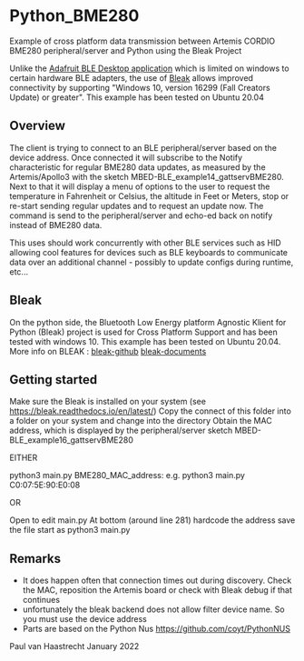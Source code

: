 # Python_BME280

Example of cross platform data transmission between Artemis CORDIO BME280 peripheral/server and Python using the Bleak Project

Unlike the [Adafruit BLE Desktop application](https://github.com/adafruit/adafruit-bluefruit-le-desktop) which is limited on windows to certain hardware BLE adapters, the use of [Bleak](https://github.com/hbldh/bleak) allows improved connectivity by supporting "Windows 10, version 16299 (Fall Creators Update) or greater". This example has been tested on Ubuntu 20.04

## Overview

The client is trying to connect to an BLE peripheral/server based on the device address. Once connected it will subscribe to the Notify characteristic
for regular BME280 data updates, as measured by the Artemis/Apollo3 with the sketch MBED-BLE_example14_gattservBME280.  Next to that it will display a menu of options to the user to request the temperature in Fahrenheit or Celsius, the altitude in Feet or Meters, stop or re-start sending regular updates and to request an update now. The command is send to the peripheral/server and echo-ed back on notify instead of BME280 data.

This uses should work concurrently with other BLE services such as HID allowing cool features for devices such as BLE keyboards to communicate data over an additional channel - possibly to update configs during runtime, etc...

## Bleak
On the python side, the Bluetooth Low Energy platform Agnostic Klient for Python (Bleak) project is used for Cross Platform Support and has been tested with windows 10. This example has been tested on Ubuntu 20.04.
More info on BLEAK :
[bleak-github](https://github.com/hbldh/bleak)
[bleak-documents](https://bleak.readthedocs.io/en/latest/)

## Getting started
Make sure the Bleak is installed on your system (see https://bleak.readthedocs.io/en/latest/)
Copy the connect of this folder into a folder on your system and change into the directory
Obtain the MAC address,  which is displayed by the peripheral/server sketch MBED-BLE_example16_gattservBME280

EITHER

 python3 main.py BME280_MAC_address: e.g. python3 main.py C0:07:5E:90:E0:08

OR

 Open to edit main.py
 At bottom (around line 281) hardcode the address
 save the file
 start as python3 main.py

## Remarks
* It does happen often that connection times out during discovery. Check the MAC, reposition the Artemis board or check with Bleak debug if that continues
* unfortunately the bleak backend does not allow filter device name. So you must use the device address
* Parts are based on the Python Nus https://github.com/coyt/PythonNUS

Paul van Haastrecht
January 2022
